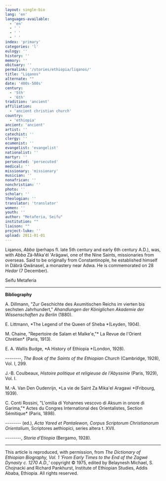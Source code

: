 ```yaml
---
layout: single-bio
lang: 'en'
languages-available:
  - 'en'
  - ' '
  - ' '
  - ' '
index: 'primary'
categories: 'l'
eulogy: ''
history: ''
memory: ''
obituary: ''
permalink: '/stories/ethiopia/liqanos/'
title: "Liqanos"
alternate: ""
date: '400s-500s'
century:
  - '5th'
  - '6th'
tradition: 'ancient'
affiliation:
  - 'ancient christian church'
country:
  - 'ethiopia'
ancient: 'ancient'
artist: ''
catechist: ''
clergy: ''
ecumenist: ''
evangelist: 'evangelist'
nationalist: ''
martyr: ''
persecuted: 'persecuted'
medical: ''
missionary: 'missionary'
musician: ''
nonafrican: ''
nonchristian: ''
photo: ''
scholar: ''
theologian: ''
translator: 'translator'
women: ''
youth: ''
author: "Metaferia, Seifu"
institution: ""
liaison: ""
project-luke: ''
upload: 2011-01-01
---
```




Liqanos, *Abba* (perhaps fl. late 5th century and early 6th century A.D.), was, with *Abba* Zä-Mika'él 'Arägawi, one of the Nine Saints, missionaries from overseas. Said to be originally from Constantinople, he established himself in Däbrä Qwänasel, a monastery near Adwa. He is commemorated on 28 *Hedar* (7 December).

Seifu Metaferia

---

**Bibliography**

A. Dillmann, "Zur Geschichte des Axumitischen Reichs im vierten bis sechsten Jahrhundert," *Ahandlungen der Königlichen Akademie der Wissenschaften zu Berlin* (1880).

E. Littmann, *The Legend of the Queen of Sheba *(Leyden, 1904).

M. Chaine, "Repertoire de Salam et Malke'e,"* La Revue de l'Orient Chrétien* (Paris, 1913).

E. A. Wallis Budge, *A History of Ethiopia *(London, 1928).

--------, *The Book of the Saints of the Ethiopian Church* (Cambridge, 1928), Vol. I, 299.

J.-B. Coulbeaux, *Histoire politique et religieuse de l'Abyssinie* (Paris, 1929), Vol. I.

M.-A. Van Den Oudenrijn, *La vie de Saint Za Mika'el Aragawi *(Fribourg, 1939).

C. Conti Rossini, "L'omilia di Yohannes vescovo di Aksum in onore di Garima,"* Actes du Congres International des Orientalistes, Section Sémitique* (Paris, 1898).

-------- (ed.), *Acta Yared et Pantalewon,* *Corpus Scriptorum Christianorum Orientalium*, Scriptores aethiopici, series altera t. XVII.

--------, *Storia d'Etiopia* (Bergamo, 1928).

---

This article is reproduced, with permission, from *The Dictionary of Ethiopian Biography, Vol. 1 'From Early Times to the End of the Zagwé Dynasty c. 1270 A.D.,'* copyright &copy; 1975, edited by Belaynesh Michael, S. Chojnacki and Richard Pankhurst, Institute of Ethiopian Studies, Addis Ababa, Ethiopia.  All rights reserved.
